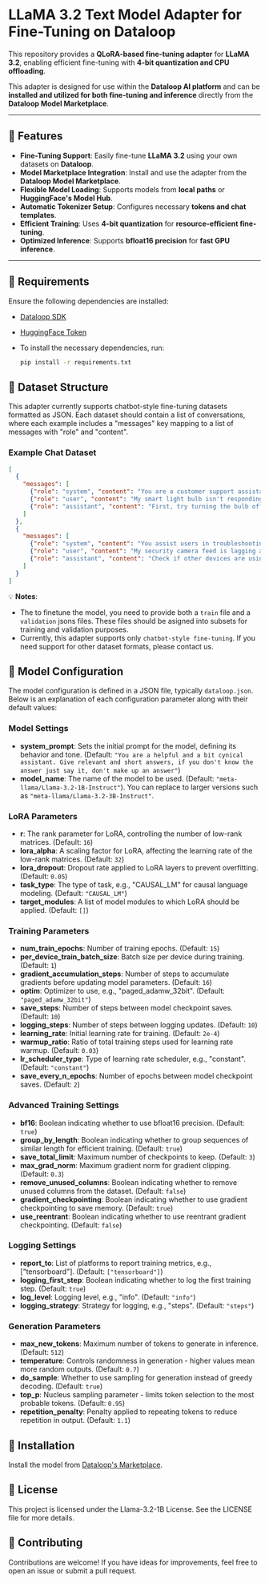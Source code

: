 # LLaMA 3.2 Text Model Adapter for Fine-Tuning on Dataloop  

This repository provides a **QLoRA-based fine-tuning adapter** for **LLaMA 3.2**, enabling efficient fine-tuning with **4-bit quantization and CPU offloading**.  

This adapter is designed for use within the **Dataloop AI platform** and can be **installed and utilized for both fine-tuning and inference** directly from the **Dataloop Model Marketplace**.  

---

## 🚀 Features  

- **Fine-Tuning Support**: Easily fine-tune **LLaMA 3.2** using your own datasets on **Dataloop**.  
- **Model Marketplace Integration**: Install and use the adapter from the **Dataloop Model Marketplace**.  
- **Flexible Model Loading**: Supports models from **local paths** or **HuggingFace's Model Hub**.  
- **Automatic Tokenizer Setup**: Configures necessary **tokens and chat templates**.  
- **Efficient Training**: Uses **4-bit quantization** for **resource-efficient fine-tuning**.  
- **Optimized Inference**: Supports **bfloat16 precision** for **fast GPU inference**.  

---

## 📌 Requirements  

Ensure the following dependencies are installed:  

- [Dataloop SDK](https://github.com/dataloop-ai/dtlpy)  
- [HuggingFace Token](https://github.com/huggingface/transformers)  
- To install the necessary dependencies, run:

    ```bash
    pip install -r requirements.txt
    ```

## 📂 Dataset Structure

This adapter currently supports chatbot-style fine-tuning datasets formatted as JSON. Each dataset should contain a list of conversations, where each example includes a "messages" key mapping to a list of messages with "role" and "content".

### Example Chat Dataset
```json
[
  {
    "messages": [
      {"role": "system", "content": "You are a customer support assistant specializing in smart home devices."},
      {"role": "user", "content": "My smart light bulb isn't responding. What should I do?"},
      {"role": "assistant", "content": "First, try turning the bulb off and on manually. If that doesn't work, reset the bulb by turning it on and off five times, then reconnect it to the app."}
    ]
  },
  {
    "messages": [
      {"role": "system", "content": "You assist users in troubleshooting smart home security cameras."},
      {"role": "user", "content": "My security camera feed is lagging a lot. Any fixes?"},
      {"role": "assistant", "content": "Check if other devices are using a lot of bandwidth. If possible, switch your camera to a 5GHz Wi-Fi network for a faster connection."}
    ]
  }
]
```

💡 **Notes**: 
* The to finetune the model, you need to provide both a `train` file and a `validation` jsons files. These files should be asigned into subsets for training and validation purposes. 
* Currently, this adapter supports only `chatbot-style fine-tuning`. If you need support for other dataset formats, please contact us.

## 🔧 Model Configuration

The model configuration is defined in a JSON file, typically `dataloop.json`. Below is an explanation of each configuration parameter along with their default values:

### Model Settings
- **system_prompt**: Sets the initial prompt for the model, defining its behavior and tone. (Default: `"You are a helpful and a bit cynical assistant. Give relevant and short answers, if you don't know the answer just say it, don't make up an answer"`)
- **model_name**: The name of the model to be used. (Default: `"meta-llama/Llama-3.2-1B-Instruct"`). You can replace to larger versions such as `"meta-llama/Llama-3.2-3B-Instruct"`.
### LoRA Parameters
- **r**: The rank parameter for LoRA, controlling the number of low-rank matrices. (Default: `16`)
- **lora_alpha**: A scaling factor for LoRA, affecting the learning rate of the low-rank matrices. (Default: `32`)
- **lora_dropout**: Dropout rate applied to LoRA layers to prevent overfitting. (Default: `0.05`)
- **task_type**: The type of task, e.g., "CAUSAL_LM" for causal language modeling. (Default: `"CAUSAL_LM"`)
- **target_modules**: A list of model modules to which LoRA should be applied. (Default: `[]`)

### Training Parameters
- **num_train_epochs**: Number of training epochs. (Default: `15`)
- **per_device_train_batch_size**: Batch size per device during training. (Default: `1`)
- **gradient_accumulation_steps**: Number of steps to accumulate gradients before updating model parameters. (Default: `16`)
- **optim**: Optimizer to use, e.g., "paged_adamw_32bit". (Default: `"paged_adamw_32bit"`)
- **save_steps**: Number of steps between model checkpoint saves. (Default: `10`)
- **logging_steps**: Number of steps between logging updates. (Default: `10`)
- **learning_rate**: Initial learning rate for training. (Default: `2e-4`)
- **warmup_ratio**: Ratio of total training steps used for learning rate warmup. (Default: `0.03`)
- **lr_scheduler_type**: Type of learning rate scheduler, e.g., "constant". (Default: `"constant"`)
- **save_every_n_epochs**: Number of epochs between model checkpoint saves. (Default: `2`)

### Advanced Training Settings
- **bf16**: Boolean indicating whether to use bfloat16 precision. (Default: `true`)
- **group_by_length**: Boolean indicating whether to group sequences of similar length for efficient training. (Default: `true`)
- **save_total_limit**: Maximum number of checkpoints to keep. (Default: `3`)
- **max_grad_norm**: Maximum gradient norm for gradient clipping. (Default: `0.3`)
- **remove_unused_columns**: Boolean indicating whether to remove unused columns from the dataset. (Default: `false`)
- **gradient_checkpointing**: Boolean indicating whether to use gradient checkpointing to save memory. (Default: `true`)
- **use_reentrant**: Boolean indicating whether to use reentrant gradient checkpointing. (Default: `false`)

### Logging Settings
- **report_to**: List of platforms to report training metrics, e.g., ["tensorboard"]. (Default: `["tensorboard"]`)
- **logging_first_step**: Boolean indicating whether to log the first training step. (Default: `true`)
- **log_level**: Logging level, e.g., "info". (Default: `"info"`)
- **logging_strategy**: Strategy for logging, e.g., "steps". (Default: `"steps"`)

### Generation Parameters
- **max_new_tokens**: Maximum number of tokens to generate in inference. (Default: `512`)
- **temperature**: Controls randomness in generation - higher values mean more random outputs. (Default: `0.7`)
- **do_sample**: Whether to use sampling for generation instead of greedy decoding. (Default: `true`)
- **top_p**: Nucleus sampling parameter - limits token selection to the most probable tokens. (Default: `0.95`)
- **repetition_penalty**: Penalty applied to repeating tokens to reduce repetition in output. (Default: `1.1`)

## 🔧 Installation

Install the model from [Dataloop's Marketplace](https://dataloop.ai/platform/marketplace/).


## 📜 License
This project is licensed under the Llama-3.2-1B License. See the LICENSE file for more details.


## 🤝 Contributing
Contributions are welcome! If you have ideas for improvements, feel free to open an issue or submit a pull request.
